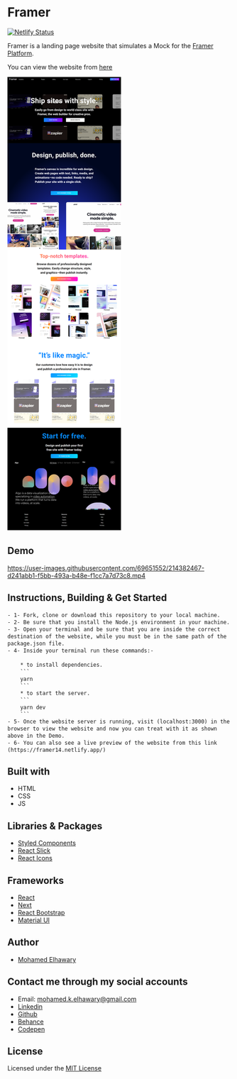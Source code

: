 # Framer

[![Netlify Status](https://api.netlify.com/api/v1/badges/3c9c0cf0-4d48-4eec-b427-0fa200e01ea5/deploy-status)](https://app.netlify.com/sites/framer14/deploys)

Framer is a landing page website that simulates a Mock for the [Framer Platform](https://framer.com).

You can view the website from [here](https://framer14.netlify.app/)

![Screenshot](preview.png) 

## Demo

https://user-images.githubusercontent.com/69651552/214382467-d241abb1-f5bb-493a-b48e-f1cc7a7d73c8.mp4

## Instructions, Building & Get Started 

    - 1- Fork, clone or download this repository to your local machine.
    - 2- Be sure that you install the Node.js environment in your machine.
    - 3- Open your terminal and be sure that you are inside the correct destination of the website, while you must be in the same path of the package.json file.
    - 4- Inside your terminal run these commands:-
    
        * to install dependencies.
        ```
        yarn
        ```
        * to start the server.
        ```
        yarn dev
        ```
    - 5- Once the website server is running, visit (localhost:3000) in the browser to view the website and now you can treat with it as shown above in the Demo.
    - 6- You can also see a live preview of the website from this link (https://framer14.netlify.app/)

## Built with

* HTML
* CSS
* JS

## Libraries & Packages

* [Styled Components](https://styled-components.com/)
* [React Slick](https://www.npmjs.com/package/react-slick)
* [React Icons](https://react-icons.github.io/react-icons/)

## Frameworks 

* [React](https://reactjs.org/)
* [Next](https://nextjs.org)  
* [React Bootstrap](https://react-bootstrap.github.io/)
* [Material UI](https://mui.com)

## Author

* [Mohamed Elhawary](https://www.linkedin.com/in/mohamed-elhawary14/) 

## Contact me through my social accounts

* Email: mohamed.k.elhawary@gmail.com
* [Linkedin](https://www.linkedin.com/in/mohamed-elhawary14/)
* [Github](https://github.com/Mohamed-Elhawary)  
* [Behance](https://www.behance.net/mohamed-elhawary14)
* [Codepen](https://codepen.io/Mohamed-ElHawary) 

## License

Licensed under the [MIT License](LICENSE)
